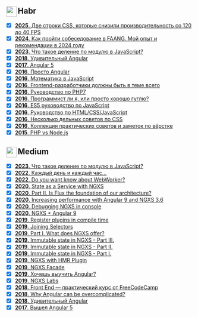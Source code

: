 <h2><img src="https://assets.habr.com/habr-web/img/favicons/favicon-32.png" style="height:28px;width:28px" align="left"> Habr</h2>

- [x] [<b>2025</b>. Две строки CSS, которые снизили производительность со 120 до 40 FPS](https://habr.com/ru/articles/864840/)
- [x] [<b>2024</b>. Как пройти собеседование в FAANG. Мой опыт и рекомендации в 2024 году](https://habr.com/ru/articles/820441/)
- [x] [<b>2023</b>. Что такое деление по модулю в JavaScript?](https://habr.com/ru/articles/770522/)
- [x] [<b>2018</b>. Удивительный Angular](https://habr.com/ru/articles/348818/)
- [x] [<b>2017</b>. Angular 5](https://habr.com/ru/articles/341688/)
- [x] [<b>2016</b>. Просто Angular](https://habr.com/ru/users/splincodewd/publications/articles/)
- [x] [<b>2016</b>. Математика в JavaScript](https://habr.com/ru/articles/312880/)
- [x] [<b>2016</b>. Frontend-разработчики должны быть в теме всего](https://habr.com/ru/articles/306716/)
- [x] [<b>2016</b>. Руководство по PHP7](https://habr.com/ru/articles/302942/)
- [x] [<b>2016</b>. Программист ли я, или просто хорошо гуглю?](https://habr.com/ru/articles/301674/)
- [x] [<b>2016</b>. ES5 руководство по JavaScript](https://habr.com/ru/articles/281110/)
- [x] [<b>2016</b>. Руководство по HTML/CSS/JavaScript](https://habr.com/ru/articles/275729/)
- [x] [<b>2016</b>. Несколько дельных советов по CSS](https://habr.com/ru/articles/273403/)
- [x] [<b>2016</b>. Коллекция практических советов и заметок по вёрстке](https://habr.com/ru/articles/273471/)
- [x] [<b>2015</b>. PHP vs Node.js](https://habr.com/ru/articles/273259/)

<h2><img src="https://miro.medium.com/v2/resize:fill:120:120/10fd5c419ac61637245384e7099e131627900034828f4f386bdaa47a74eae156" style="height:28px;width:28px" align="left"> Medium</h2>

- [x] [<b>2023</b>. Что такое деление по модулю в JavaScript?](https://medium.com/@splincode/%D1%87%D1%82%D0%BE-%D1%82%D0%B0%D0%BA%D0%BE%D0%B5-%D0%B4%D0%B5%D0%BB%D0%B5%D0%BD%D0%B8%D0%B5-%D0%BF%D0%BE-%D0%BC%D0%BE%D0%B4%D1%83%D0%BB%D1%8E-%D0%B2-javascript-5d0e70377b4a)
- [x] [<b>2022</b>. Каждый день и каждый час…](https://medium.com/@splincode/%D0%BA%D0%B0%D0%B6%D0%B4%D1%8B%D0%B9-%D0%B4%D0%B5%D0%BD%D1%8C-%D0%B8-%D0%BA%D0%B0%D0%B6%D0%B4%D1%8B%D0%B9-%D1%87%D0%B0%D1%81-5ade49617601)
- [x] [<b>2022</b>. Do you want know about WebWorker?](https://medium.com/@splincode/do-you-want-know-about-webworker-ce732821b805)
- [x] [<b>2020</b>. State as a Service with NGXS](https://medium.com/ngxs-stories/state-as-a-service-with-ngxs-%EF%B8%8F-97e7de8ec072)
- [x] [<b>2020</b>. Part II. Is Flux the foundation of our architecture?](https://medium.com/ngxs-stories/part-ii-is-flux-the-foundation-of-our-architecture-%EF%B8%8F-27a2dc999840)
- [x] [<b>2020</b>. Increasing performance with Angular 9 and NGXS 3.6](https://medium.com/ngxs-stories/increasing-performance-with-angular-9-and-ngxs-3-6-3df5b03a7ff0)
- [x] [<b>2020</b>. Debugging NGXS in console](https://medium.com/ngxs-stories/debugging-ngxs-in-console-51ef49eb6446)
- [x] [<b>2020</b>. NGXS + Angular 9](https://medium.com/ngxs-stories/ngxs-angular-9-7d4a93b90a2)
- [x] [<b>2019</b>. Register plugins in compile time](https://medium.com/ngxs-stories/register-plugins-in-compile-time-7c44df95609)
- [x] [<b>2019</b>. Joining Selectors](https://medium.com/ngxs-stories/joining-selectors-5e135d043b4)
- [x] [<b>2019</b>. Part I. What does NGXS offer?](https://medium.com/ngxs-stories/why-you-should-use-ngxs-af5433e19829)
- [x] [<b>2019</b>. Immutable state in NGXS - Part III.](https://medium.com/@splincode/immutable-state-in-ngxs-part-iii-738629891301)
- [x] [<b>2019</b>. Immutable state in NGXS - Part II.](https://medium.com/@splincode/immutable-state-in-ngxs-part-ii-bf249929e5fb)
- [x] [<b>2019</b>. Immutable state in NGXS - Part I.](https://medium.com/ngxs/immutable-state-in-ngxs-part-i-ba318bfc5bb3)
- [x] [<b>2019</b>. NGXS with HMR Plugin](https://medium.com/ngxs/ngxs-with-hmr-plugin-c2004bcf576d)
- [x] [<b>2019</b>. NGXS Facade](https://medium.com/ngxs/ngxs-facade-3aa90c41497b)
- [x] [<b>2019</b>. Хочешь выучить Angular?](https://medium.com/@splincode/%D1%85%D0%BE%D1%87%D0%B5%D1%88%D1%8C-%D0%B2%D1%8B%D1%83%D1%87%D0%B8%D1%82%D1%8C-angular-90ffecef68f2)
- [x] [<b>2019</b>. NGXS Labs](https://medium.com/ngxs/ngxs-labs-update-3-jan-2018-55a3a0766452)
- [x] [<b>2018</b>. Front End — практический курс от FreeCodeCamp](https://medium.com/@splincode/front-end-%D0%BF%D1%80%D0%B0%D0%BA%D1%82%D0%B8%D1%87%D0%B5%D1%81%D0%BA%D0%B8%D0%B9-%D0%BA%D1%83%D1%80%D1%81-%D0%BE%D1%82-freecodecampl-ba8eea14abd1?source=user_profile_page---------18-------------64160252a123---------------)
- [x] [<b>2018</b>. Why Angular can be overcomplicated?](https://medium.com/@splincode/why-is-angular-can-be-over-complicated-eda09933cb2a)
- [x] [<b>2018</b>. Удивительный Angular](https://medium.com/@splincode/%D1%83%D0%B4%D0%B8%D0%B2%D0%B8%D1%82%D0%B5%D0%BB%D1%8C%D0%BD%D1%8B%D0%B9-angular-42238622d170)
- [x] [<b>2017</b>. Вышел Angular 5](https://medium.com/@splincode/%D0%B2%D1%8B%D1%88%D0%B5%D0%BB-angular-5-af1bc19ff5db)
